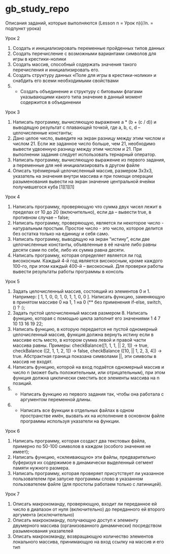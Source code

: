# gb_study_repo
Описания заданий, которые выполняются (Lesson n = Урок n)(//n. = подпункт урока)


Урок 2

1. Создать и инициализировать переменные пройденных типов данных
2. Создать перечисление с возможными вариантами символов для игры в крестики-нолики
3. Создать массив, способный содержать значения такого перечисления и инициализировать его.
4. Создать структуру данных «Поле для игры в крестики-нолики» и снабдить его всеми необходимыми свойствами
5. * Создать объединение и структуру с битовыми флагами указывающими какого типа значение в данный момент содержится в объединении

Урок 3

1. Написать программу, вычисляющую выражение a * (b + (c / d)) и выводящую результат с плавающей точкой, где a, b, c, d – целочисленные константы;
2. Дано целое число, выведите на экран разницу между этим числом и числом 21. Если же заданное число больше, чем 21, необходимо вывести удвоенную разницу между этим числом и 21. При выполнении задания следует использовать тернарный оператор.
3. Написать программу, вычисляющую выражение из первого задания, а переменные для неё инициализировать в другом файле
4. Описать трёхмерный целочисленный массив, размером 3х3х3, указатель на значения внутри массива и при помощи операции разыменования вывести на экран значение центральной ячейки получившегося куба [1][1][1]

Урок 4

1. Написать программу, проверяющую что сумма двух чисел лежит в пределах от 10 до 20 (включительно), если да – вывести true, в противном случае – false;
2. Написать программу, проверяющую, является ли некоторое число - натуральным простым. Простое число - это число, которое делится без остатка только на единицу и себя само.
3. Написать программу, выводящую на экран “истину”, если две целочисленные константы, объявленные в её начале либо равны десяти сами по себе, либо их сумма равна десяти.
4. Написать программу, которая определяет является ли год високосным. Каждый 4-й год является високосным, кроме каждого 100-го, при этом каждый 400-й – високосный. Для проверки работы вывести результаты работы программы в консоль

Урок 5

1. Задать целочисленный массив, состоящий из элементов 0 и 1. Например: [ 1, 1, 0, 0, 1, 0, 1, 1, 0, 0 ]. Написать функцию, заменяющую в принятом массиве 0 на 1, 1 на 0 (** без применения if-else, switch, () ? :);
2. Задать пустой целочисленный массив размером 8. Написать функцию, которая с помощью цикла заполнит его значениями 1 4 7 10 13 16 19 22;
3. Написать функцию, в которую передается не пустой одномерный целочисленный массив, функция должна вернуть истину если в массиве есть место, в котором сумма левой и правой части массива равны. Примеры: checkBalance([1, 1, 1, || 2, 1]) → true, checkBalance ([2, 1, 1, 2, 1]) → false, checkBalance ([10, || 1, 2, 3, 4]) → true. Абстрактная граница показана символами ||, эти символы в массив не входят.
4. Написать функцию, которой на вход подаётся одномерный массив и число n (может быть положительным, или отрицательным), при этом функция должна циклически сместить все элементы массива на n позиций.
5. * Написать функцию из первого задания так, чтобы она работала с аргументом переменной длины.
6. * Написать все функции в отдельных файлах в одном пространстве имён, вызвать их на исполнение в основном файле программы используя указатели на функции.

Урок 6

1. Написать программу, которая создаст два текстовых файла, примерно по 50-100 символов в каждом (особого значения не имеет);
2. Написать функцию, «склеивающую» эти файлы, предварительно буферизуя их содержимое в динамически выделенный сегмент памяти нужного размера.
3. Написать программу, которая проверяет присутствует ли указанное пользователем при запуске программы слово в указанном пользователем файле (для простоты работаем только с латиницей).

Урок 7

1. Описать макрокоманду, проверяющую, входит ли переданное ей число в диапазон от нуля (включительно) до переданного ей второго аргумента (исключительно)
2. Описать макрокоманду, получающую доступ к элементу двумерного массива (организованного динамически) посредством разыменования указателей
3. Описать макрокоманду, возвращающую количество элементов локального массива, принимающую на вход ссылку на массив и его тип
